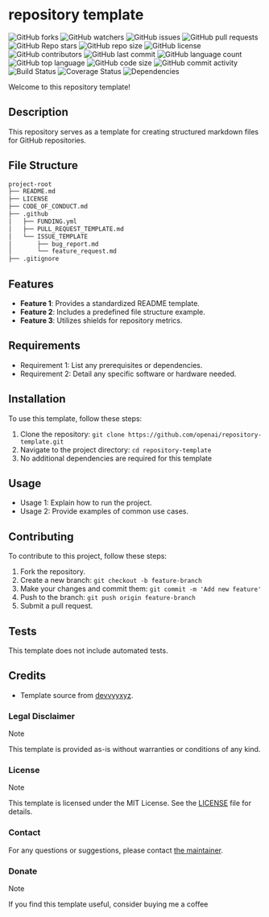 # repository template

![GitHub forks](https://img.shields.io/github/forks/openai/repository-template)
![GitHub watchers](https://img.shields.io/github/watchers/openai/repository-template)
![GitHub issues](https://img.shields.io/github/issues-raw/openai/repository-template)
![GitHub pull requests](https://img.shields.io/github/issues-pr/openai/repository-template)
![GitHub Repo stars](https://img.shields.io/github/stars/openai/repository-template)
![GitHub repo size](https://img.shields.io/github/repo-size/openai/repository-template)
![GitHub license](https://img.shields.io/github/license/openai/repository-template)
![GitHub contributors](https://img.shields.io/github/contributors/openai/repository-template)
![GitHub last commit](https://img.shields.io/github/last-commit/openai/repository-template)
![GitHub language count](https://img.shields.io/github/languages/count/openai/repository-template)
![GitHub top language](https://img.shields.io/github/languages/top/openai/repository-template)
![GitHub code size](https://img.shields.io/github/languages/code-size/openai/repository-template)
![GitHub commit activity](https://img.shields.io/github/commit-activity/m/openai/repository-template)
![Build Status](https://img.shields.io/travis/openai/repository-template)
![Coverage Status](https://img.shields.io/coveralls/github/openai/repository-template)
![Dependencies](https://img.shields.io/david/openai/repository-template)

Welcome to this repository template!

## Description

This repository serves as a template for creating structured markdown files for GitHub repositories.

## File Structure

```bash
project-root
├── README.md
├── LICENSE
├── CODE_OF_CONDUCT.md
├── .github
│   ├── FUNDING.yml
│   ├── PULL_REQUEST_TEMPLATE.md
│   └── ISSUE_TEMPLATE
│       ├── bug_report.md
│       └── feature_request.md
├── .gitignore
```

## Features

- **Feature 1**: Provides a standardized README template.
- **Feature 2**: Includes a predefined file structure example.
- **Feature 3**: Utilizes shields for repository metrics.

## Requirements

- Requirement 1: List any prerequisites or dependencies.
- Requirement 2: Detail any specific software or hardware needed.

## Installation

To use this template, follow these steps:

1. Clone the repository: `git clone https://github.com/openai/repository-template.git`
2. Navigate to the project directory: `cd repository-template`
3. No additional dependencies are required for this template

## Usage

- Usage 1: Explain how to run the project.
- Usage 2: Provide examples of common use cases.

## Contributing

To contribute to this project, follow these steps:

1. Fork the repository.
2. Create a new branch: `git checkout -b feature-branch`
3. Make your changes and commit them: `git commit -m 'Add new feature'`
4. Push to the branch: `git push origin feature-branch`
5. Submit a pull request.

## Tests

This template does not include automated tests.

## Credits

- Template source from [devvyyxyz](https://github.com/devvyyxyz).

### Legal Disclaimer
> [!NOTE]
> This template is provided as-is without warranties or conditions of any kind.

### License
> [!NOTE]
> This template is licensed under the MIT License. See the [LICENSE](https://github.com/openai/repository-template/blob/main/LICENSE) file for details.

### Contact

For any questions or suggestions, please contact [the maintainer](mailto:maintainer@example.com).

### Donate
> [!NOTE]
> If you find this template useful, consider buying me a coffee
